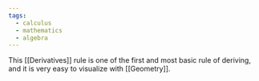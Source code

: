 ```yaml
---
tags:
  - calculus
  - mathematics
  - algebra
---
```

This [[Derivatives]] rule is one of the first and most basic rule of deriving, and it is very easy to visualize with [[Geometry]]. 

